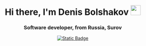 <h1 align="center">Hi there, I'm Denis Bolshakov</a> 
<img src="https://github.com/blackcater/blackcater/raw/main/images/Hi.gif" height="32"/></h1>
<h3 align="center">Software developer, from Russia, Surov</h3>

<div class="socials" align="center">
        <a href="telegram-url">
          <img alt="Static Badge" src="https://img.shields.io/badge/Telegram-blue?style=for-the-badge&logo=telegram&logoColor=white" alt="Telegram">
        </a>
</div>
